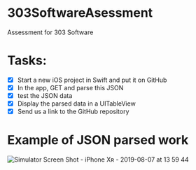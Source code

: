 # 303SoftwareAsessment
Assessment for 303 Software

# Tasks:
- [x] Start a new iOS project in Swift and put it on GitHub
- [x] In the app, GET and parse this JSON
- [x] test the JSON data
- [x] Display the parsed data in a UITableView
- [x] Send us a link to the GitHub repository

# Example of JSON parsed work
![Simulator Screen Shot - iPhone Xʀ - 2019-08-07 at 13 59 44](https://user-images.githubusercontent.com/43827399/62653849-b85f0000-b91b-11e9-8a4b-6cde252ae2b1.png)
